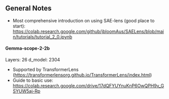 ## General Notes

- Most comprehensive introduction on using SAE-lens (good place to start): https://colab.research.google.com/github/jbloomAus/SAELens/blob/main/tutorials/tutorial_2_0.ipynb




#### Gemma-scope-2-2b
Layers: 26
d_model: 2304

- Supported by TransformerLens (https://transformerlensorg.github.io/TransformerLens/index.html)
- Guide to basic use: https://colab.research.google.com/drive/17dQFYUYnuKnP6OwQPH9v_GSYUW5aj-Rp 
